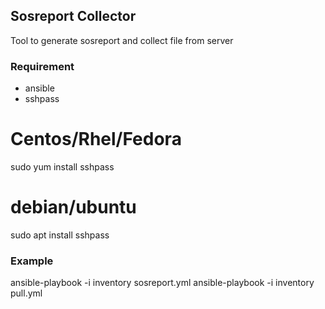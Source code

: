 ## Sosreport Collector

Tool to generate sosreport and collect file from server

### Requirement

- ansible
- sshpass

# Centos/Rhel/Fedora

sudo yum install sshpass

# debian/ubuntu

sudo apt install sshpass

### Example

ansible-playbook -i inventory sosreport.yml
ansible-playbook -i inventory pull.yml

